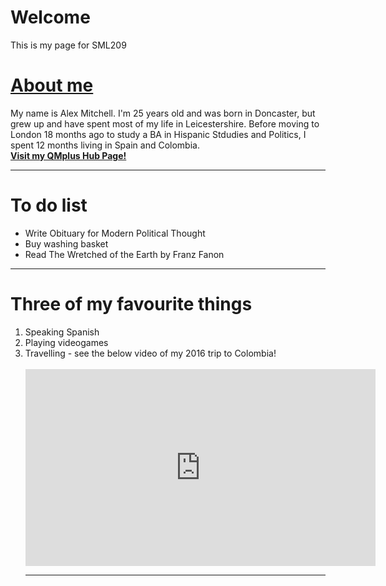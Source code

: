 <h1>Welcome</h1>
<p>This is my page for SML209</p>

<h1><u>About me</u></h1>
<p>My name is Alex Mitchell. I'm 25 years old and was born in Doncaster, but grew up and have spent most of my life in Leicestershire. Before moving to London 18 months ago to study a BA in Hispanic Stdudies and Politics, I spent 12 months living in Spain and Colombia.
<br>
<a href="https://hub.qmplus.qmul.ac.uk/view/view.php?t=4PMb3Y5QLKh7enARmxdF"><strong> Visit my QMplus Hub Page!</strong></a> 
<hr>
  
<h1>To do list</h1>
<ul><li>Write Obituary for Modern Political Thought</li> <li>Buy washing basket</li> <li>Read The Wretched of the Earth by Franz Fanon</li>
</ul>

 
<hr>
<h1>Three of my favourite things</h1>
<ol><li>Speaking Spanish</li><li>Playing videogames</li><li>Travelling - see the below video of my 2016 trip to Colombia!</li>
<br>
<iframe width="560" height="315" src="https://www.youtube.com/embed/rks_VRZfLFg" frameborder="0" allow="autoplay; encrypted-media" allowfullscreen></iframe>
<hr>
